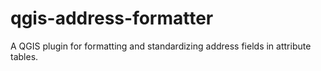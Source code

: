 # qgis-address-formatter
A QGIS plugin for formatting and standardizing address fields in attribute tables.
